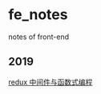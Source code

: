 # fe_notes
notes of front-end

## 2019
[redux 中间件与函数式编程](https://github.com/link-xyz/fe_notes/issues/1)
